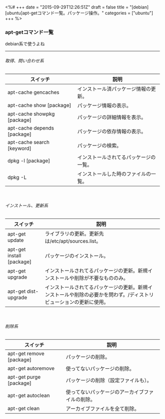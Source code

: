 <%#
+++
date = "2015-09-29T12:26:51Z"
draft = false
title = "[debian][ubuntu]apt-getコマンド一覧。パッケージ操作。"
categories = ["ubuntu"]
+++
%>


### apt-getコマンド一覧
debian系で使うよね

---

###### 取得、問い合わせ系

| スイッチ | 説明 |
| --- | --- |
| apt-cache gencaches | インストール済パッケージ情報の更新。 |
| apt-cache show [package] | パッケージ情報の表示。 |
| apt-cache showpkg [package] | パッケージの詳細情報を表示。 |
| apt-cache depends [package] | パッケージの依存情報の表示。 |
| apt-cache search [keyword] | パッケージの検索。 |
| dpkg -l [package] | インストールされてるパッケージの一覧。 |
| dpkg -L | インストールした時のファイルの一覧。 |

<br>

###### インストール、更新系

| スイッチ | 説明 |
| --- | --- |
| apt-get update | ライブラリの更新。更新先は/etc/apt/sources.list。 |
| apt-get install [package] | パッケージのインストール。 |
| apt-get upgrade | インストールされてるパッケージの更新。新規インストールや削除が不要なもののみ。 |
| apt-get dist-upgrade | インストールされてるパッケージの更新。新規インストールや削除の必要かを問わず。/ディストリビューションの更新に使用。 |

<br>

###### 削除系

| スイッチ | 説明 |
| --- | --- |
| apt-get remove [package] | パッケージの削除。 |
| apt-get autoremove | 使ってないパッケージの削除。 |
| apt-get purge [package] | パッケージの削除（設定ファイルも）。 |
| apt-get autoclean | 使ってないパッケージのアーカイブファイルの削除。 |
| apt-get clean | アーカイブファイルを全て削除。 |

